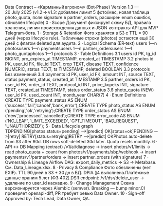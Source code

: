 Data Contract – «Карманный агроном» (Bot‑Phase)
Version 1.3 — 20 July 2025
(v1.2 → v1.3: добавлен лимит 5 фото/мес, новая таблица photo_quota, поле signature в partner_orders, расширен enum ошибок, обновлён lifecycle)
0 · Scope
Документ фиксирует схему БД, правила хранения, линии происхождения данных и JSON‑контракты API для MVP Telegram‑бота.
1 · Storage & Retention
Фото хранятся в S3 с TTL = 90 дней (через lifecycle rule). Табличные строки (photos) остаются ещё 30 дней с флагом deleted для аудита.
2 · Logical Schema (ER‑text)
users 1—n photosusers 1—n paymentsusers 1—n partner_ordersusers 1—1 photo_quotaphotos 1—1 protocols
3 · Table Definitions
3.1 users
id PK, tg_id BIGINT, pro_expires_at TIMESTAMP, created_at TIMESTAMP
3.2 photos
id PK, user_id FK, file_id TEXT, crop TEXT, disease TEXT, confidence NUMERIC, status TEXT, ts TIMESTAMP, deleted BOOLEAN
3.3 protocols
Без изменений
3.4 payments
id PK, user_id FK, amount INT, source TEXT, status payment_status, created_at TIMESTAMP
3.5 partner_orders
id PK, user_id FK, order_id TEXT, protocol_id INT, price_kopeks INT, signature TEXT, created_at TIMESTAMP, status order_status
3.6 photo_quota (NEW)
user_id PK, used_count INT, month_year CHAR(7)
4 · Enum Definitions
CREATE TYPE payment_status AS ENUM ('success','fail','cancel','bank_error');CREATE TYPE photo_status   AS ENUM ('pending','ok','retrying');CREATE TYPE order_status   AS ENUM ('new','processed','cancelled');CREATE TYPE error_code     AS ENUM ('NO_LEAF', 'LIMIT_EXCEEDED', 'GPT_TIMEOUT', 'BAD_REQUEST', 'UNAUTHORIZED');
5 · Data Lifecycle
graph TDPENDING[photos.status=pending] -->|predict| OK[status=ok]PENDING -->|retry| RETRY[status=retrying]RETRY -->|predict| OKPhotos auto-delete from S3 after 90d. DB rows soft-deleted 30d later. Quota resets monthly.
6 · API ↔ DB Mapping (extract)
/v1/ai/diagnose → insert photos/v1/limits → read photo_quota + count from photos/v1/payments/sbp/webhook → insert payments/v1/partner/orders → insert partner_orders (with signature)
7 · Ownership & Lineage
Airflow DAG: export_daily_metrics → S3 → Metabase. См. Data_Lineage.xlsx.
8 · Privacy & Compliance
Фото обезличены (нет EXIF). TTL 90 дней в S3 + 30 дн в БД. DPIA §4 выполнена.Платёжные данные храним 5 лет (ФЗ‑402).DSR endpoint: /v1/dsr/delete_user → удаление по user_id каскадно.
9 · Change Management
Схема версионируется через Alembic (semver). Breaking — bump minor.CI проверяет openapi-diff, PR требует ревью Data Owner.
10 · Sign-off
Approved by: Tech Lead, Data Owner, QA.